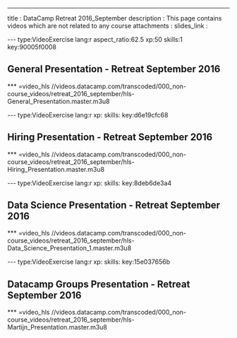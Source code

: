 ---
title       : DataCamp Retreat 2016_September
description : This page contains videos which are not related to any course
attachments :
  slides_link : 

--- type:VideoExercise lang:r aspect_ratio:62.5 xp:50 skills:1 key:90005f0008
## General Presentation - Retreat September 2016

*** =video_hls
//videos.datacamp.com/transcoded/000_non-course_videos/retreat_2016_september/hls-General_Presentation.master.m3u8

--- type:VideoExercise lang:r xp: skills: key:d6e19cfc68
## Hiring Presentation - Retreat September 2016

*** =video_hls
//videos.datacamp.com/transcoded/000_non-course_videos/retreat_2016_september/hls-Hiring_Presentation.master.m3u8


--- type:VideoExercise lang:r xp: skills: key:8deb6de3a4
## Data Science Presentation - Retreat September 2016

*** =video_hls
//videos.datacamp.com/transcoded/000_non-course_videos/retreat_2016_september/hls-Data_Science_Presentation_1.master.m3u8




--- type:VideoExercise lang:r xp: skills: key:15e037656b
## Datacamp Groups Presentation - Retreat September 2016

*** =video_hls
//videos.datacamp.com/transcoded/000_non-course_videos/retreat_2016_september/hls-Martijn_Presentation.master.m3u8
